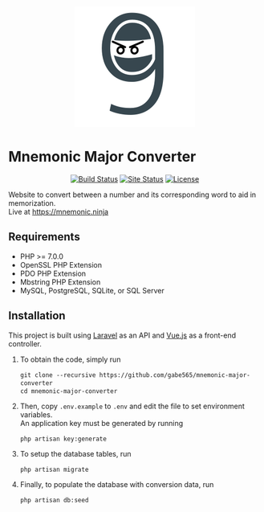 <p align="center">
    <a href="//mnemonic.ninja">
        <img src="/public/images/logo.svg?raw=true" title="Mnemonic Ninja Logo">
    </a>
</p>

# Mnemonic Major Converter
<p align="center">
    <a href="https://travis-ci.org/gabe565/mnemonic-major-converter"><img src="https://img.shields.io/travis/gabe565/mnemonic-major-converter.svg" alt="Build Status"></a>
    <a href="https://mnemonic.ninja"><img src="https://img.shields.io/website-up-down-green-red/https/mnemonic.ninja.svg?label=site%20status" alt="Site Status"></a>
    <a href="https://github.com/gabe565/mnemonic-major-converter/blob/master/LICENSE"><img src="https://img.shields.io/github/license/gabe565/mnemonic-major-converter.svg" alt="License"></a>
</p>

Website to convert between a number and its corresponding word to aid in memorization.     
Live at <https://mnemonic.ninja>

## Requirements
  - PHP >= 7.0.0
  - OpenSSL PHP Extension
  - PDO PHP Extension
  - Mbstring PHP Extension
  - MySQL, PostgreSQL, SQLite, or SQL Server

## Installation
This project is built using [Laravel](https://laravel.com) as an API and [Vue.js](https://vuejs.org) as a front-end controller.

  1. To obtain the code, simply run

      ```
      git clone --recursive https://github.com/gabe565/mnemonic-major-converter
      cd mnemonic-major-converter
      ```

  2. Then, copy `.env.example` to `.env` and edit the file to set environment variables.     
     An application key must be generated by running

      ```
      php artisan key:generate
      ```
  3. To setup the database tables, run

      ```
      php artisan migrate
      ```

  4. Finally, to populate the database with conversion data, run

      ```
      php artisan db:seed
      ```
